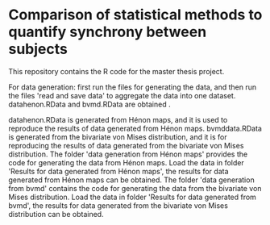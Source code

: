 # Comparison of statistical methods to quantify synchrony between subjects

This repository contains the R code for the master thesis project.

For data generation: first run the files for generating the data, and then run the files 'read and save data' to aggregate the data into one dataset. datahenon.RData and bvmd.RData are obtained . 

datahenon.RData is generated from Hénon maps, and it is used to reproduce the results of data generated from Hénon maps. 
bvmddata.RData is generated from the bivariate von Mises distribution, and it is for reproducing the results of data generated from the bivariate von Mises distribution. 
The folder 'data generation from Hénon maps' provides the code for generating the data from Hénon maps. Load the data in folder 'Results for data generated from Hénon maps', 
the results for data generated from Hénon maps can be obtained.  The folder 'data generation from bvmd' contains the code for generating the data from the bivariate von Mises distribution. Load the data in folder 'Results for data generated from bvmd', 
the results for data generated from the bivariate von Mises distribution can be obtained.  
